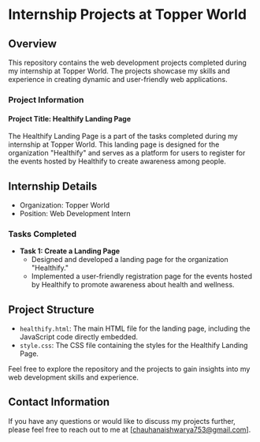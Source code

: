 # Internship Projects at Topper World

## Overview

This repository contains the web development projects completed during my internship at Topper World. The projects showcase my skills and experience in creating dynamic and user-friendly web applications.

### Project Information

#### Project Title: Healthify Landing Page
The Healthify Landing Page is a part of the tasks completed during my internship at Topper World. This landing page is designed for the organization "Healthify" and serves as a platform for users to register for the events hosted by Healthify to create awareness among people.

## Internship Details

- Organization: Topper World
- Position: Web Development Intern

### Tasks Completed

- **Task 1: Create a Landing Page**
    - Designed and developed a landing page for the organization "Healthify."
    - Implemented a user-friendly registration page for the events hosted by Healthify to promote awareness about health and wellness.

## Project Structure

- `healthify.html`: The main HTML file for the landing page, including the JavaScript code directly embedded.
- `style.css`: The CSS file containing the styles for the Healthify Landing Page.

Feel free to explore the repository and the projects to gain insights into my web development skills and experience.

## Contact Information

If you have any questions or would like to discuss my projects further, please feel free to reach out to me at [chauhanaishwarya753@gmail.com].
